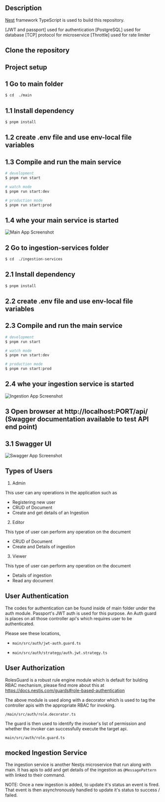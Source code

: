 ## Description

[Nest](https://github.com/nestjs/nest) framework TypeScript is used to build this repository.

[JWT and passport] used for authentication
[PostgreSQL] used for database
[TCP] protocol for microservice
[Throttle] used for rate limiter

## Clone the repository 

## Project setup

## 1 Go to main folder

```bash
$ cd  ./main
```
## 1.1 Install dependency
```bash
$ pnpm install
```

## 1.2 create .env file and use env-local file variables

## 1.3 Compile and run the main service

```bash
# development
$ pnpm run start

# watch mode
$ pnpm run start:dev

# production mode
$ pnpm run start:prod
```

## 1.4 whe your main service is started

![Main App Screenshot](https://media-hosting.imagekit.io/21f5c126ad054ee9/screenshot_1744007626592.png?Expires=1838615628&Key-Pair-Id=K2ZIVPTIP2VGHC&Signature=gcauu-YRnqVPVANNOZMROQN5WrMwOtft7-UVhl3xXQ-QnXmlFy0G9ZJTYqtbGfpFiQEVD3W6ZoE80H~So83e6AKhrFUZwZICJFkKjj5Ys0yljjERqVlVit5cL6cfcGnGzYf7Zwb5SXxCf--hRbGVx5Bt1F8QPex5LQzkeuYbYXA523N9pl5kg9sC0QrVbk0HeJT0Z1KnhHYBRhbnH~TyL7hrkewdhfWsKbW1p2TtEO0gc5Ln-xuJq~E2avRq5Uqn2-rBpawUeX98Xakpkc5jVHHR4Dt~-RnTG1ghwli9UInnnievGxOwFP8gtvnneKCt0MXIxyYgcaJ~nvL5Rr9JGQ__)

## 2 Go to ingestion-services folder

```bash
$ cd  ./ingestion-services

```

## 2.1 Install dependency
```bash
$ pnpm install
```

## 2.2 create .env file and use env-local file variables

## 2.3 Compile and run the main service

```bash
# development
$ pnpm run start

# watch mode
$ pnpm run start:dev

# production mode
$ pnpm run start:prod
```

## 2.4 whe your ingestion service is started

![Ingestion App Screenshot](https://media-hosting.imagekit.io/fd6df8bb6aef4db8/screenshot_1744007888410.png?Expires=1838615890&Key-Pair-Id=K2ZIVPTIP2VGHC&Signature=MNQA2eG61s8LZFVbq4PA9mpC3WTENWM68vmNDf~sRmjgXn7-flyxTSyDzbTKVqhRc4~G~5oD41bbwqVAfqlSScfY1brE7XRvDyTjiXTifzQnKP~wUmWqILMqcFuGepCzTfEGBXdmnydh-S2Na-~5Ht-GRQ6LzIcHznw30~jc1cixc~hOwE7rDp7hUBWDUEJxlwLpKOz1mkvbNWHH29X3ye3OPFPLQtNxq3n8Z56MzGv97wLE1Nlq1Fk1cH1olevYSZ-BbqNgNqdjasVtywuYIIVGsnZ8-LdWVGELg0foZw0r6nRpEOj-cQHO~pDgIGqfECB8IfEz5DxRX4hCDEXESA__)


## 3 Open browser at http://localhost:PORT/api/ (Swagger documentation available to test API end point)

## 3.1 Swagger UI
![Swagger App Screenshot](
https://media-hosting.imagekit.io/d773471464954cc9/screenshot_1744008052093.png?Expires=1838616053&Key-Pair-Id=K2ZIVPTIP2VGHC&Signature=aORLlAQQb8Bfa6m5gQ7yc8RBDAvHFgg7mB4DfNB3kphX~r8yQOxiIangev1Zljk2IOfYe2GO6CIcH5zhAoeLys6EkqkPo90mY8QvXXvQxjx2tcIyiRjzkJa9LotGyTOmIUY9VdxIqWbcLCSmWW4DLyphV6pLcupeltixT6HQhrB0k7hY13Si~bKm2T80~FGqIre6CSgc-jYj4L5rZscqJ1Wd7cwbc4Va1ZXLpAufEvlsEjlV0DvkdoEnNb1TrdePCcht9pVxUFKwjQRr5nRYcFMtDZPdJ1ZNhYN~RfktZoy0EBI0KIzXxYq9qAZjgn6oReE01vheAunFweVYzbqJFA__)


## Types of Users
1. Admin
  
  This user can any operations in the application such as

  - Registering new user
  - CRUD of Document
  - Create and get details of an Ingestion

2. Editor

  This type of user can perform any operation on the document

  - CRUD of Document
  - Create and Details of ingestion

3. Viewer

  This type of user can perform any operation on the document

  - Details of ingestion
  - Read any document

## User Authentication

The codes for authentication can be found inside of main folder under the auth module. Passport's JWT auth is used for this purpose. An Auth guard is places on all those controller api's which requires user to be authenticated.

Please see these locations,

- `main/src/auth/jwt-auth.guard.ts`

- `main/src/auth/strategy/auth.jwt.strategy.ts` 

## User Authorization

RolesGuard is a robust rule engine module which is default for bulding RBAC mechanism, please find more about this at https://docs.nestjs.com/guards#role-based-authentication

The above module is used along with a decorator which is used to tag the controller apis with the appropriate RBAC for invoking.

`/main/src/auth/role.decorator.ts`

The guard is then used to identify the invoker's list of permission and whether the invoker can successfully execute the target api.

`main/src/auth/role.guard.ts`


## mocked Ingestion Service

The ingestion service is another Nestjs microservice that run along with main. It has apis to add and get details of the ingestion as `@MessagePattern` with linked to their command.

NOTE: 
Once a new ingestion is added,  to update it's status an event is fired. That event is then asynchronously handled to update it's status to success / failed.